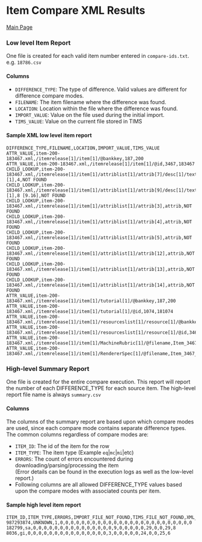 # Item Compare XML Results

[Main Page](../README.md)

### Low level Item Report
One file is created for each valid item number entered in `compare-ids.txt`. e.g. `18786.csv`

#### Columns
* `DIFFERENCE_TYPE`: The type of difference.  Valid values are different for difference compare modes.
* `FILENAME`: The item filename where the difference was found.
* `LOCATION`: Location within the file where the difference was found.
* `IMPORT_VALUE`: Value on the file used during the initial import.
* `TIMS_VALUE`: Value on the current file stored in TIMS

#### Sample XML low level item report 
```csv
DIFFERENCE_TYPE,FILENAME,LOCATION,IMPORT_VALUE,TIMS_VALUE
ATTR_VALUE,item-200-183467.xml,/itemrelease[1]/item[1]/@bankkey,187,200
ATTR_VALUE,item-200-183467.xml,/itemrelease[1]/item[1]/@id,3467,183467
CHILD_LOOKUP,item-200-183467.xml,/itemrelease[1]/item[1]/attriblist[1]/attrib[7]/desc[1]/text()[1],4,NOT FOUND
CHILD_LOOKUP,item-200-183467.xml,/itemrelease[1]/item[1]/attriblist[1]/attrib[9]/desc[1]/text()[1],8 [9.16],NOT FOUND
CHILD_LOOKUP,item-200-183467.xml,/itemrelease[1]/item[1]/attriblist[1]/attrib[3],attrib,NOT FOUND
CHILD_LOOKUP,item-200-183467.xml,/itemrelease[1]/item[1]/attriblist[1]/attrib[4],attrib,NOT FOUND
CHILD_LOOKUP,item-200-183467.xml,/itemrelease[1]/item[1]/attriblist[1]/attrib[5],attrib,NOT FOUND
CHILD_LOOKUP,item-200-183467.xml,/itemrelease[1]/item[1]/attriblist[1]/attrib[12],attrib,NOT FOUND
CHILD_LOOKUP,item-200-183467.xml,/itemrelease[1]/item[1]/attriblist[1]/attrib[13],attrib,NOT FOUND
CHILD_LOOKUP,item-200-183467.xml,/itemrelease[1]/item[1]/attriblist[1]/attrib[14],attrib,NOT FOUND
ATTR_VALUE,item-200-183467.xml,/itemrelease[1]/item[1]/tutorial[1]/@bankkey,187,200
ATTR_VALUE,item-200-183467.xml,/itemrelease[1]/item[1]/tutorial[1]/@id,1074,181074
ATTR_VALUE,item-200-183467.xml,/itemrelease[1]/item[1]/resourceslist[1]/resource[1]/@bankkey,187,200
ATTR_VALUE,item-200-183467.xml,/itemrelease[1]/item[1]/resourceslist[1]/resource[1]/@id,3468,600183467
ATTR_VALUE,item-200-183467.xml,/itemrelease[1]/item[1]/MachineRubric[1]/@filename,Item_3467_v0.qrx,Item_183467_v11.qrx
ATTR_VALUE,item-200-183467.xml,/itemrelease[1]/item[1]/RendererSpec[1]/@filename,Item_3467_v0.eax,Item_183467_v11.eax
```

### High-level Summary Report
One file is created for the entire compare execution. This report will report the number of each DIFFERENCE_TYPE for each source item. 
The high-level report file name is always `summary.csv`

#### Columns
The columns of the summary report are based upon which compare modes are used, since each compare mode contains separate difference types.<br>
The common columns regardless of compare modes are:
* `ITEM_ID`: The id of the item for the row
* `ITEM_TYPE`: The item type (Example `eq`|`mc`|`mi`|etc)
* `ERRORS`: The count of errors encountered during downloading/parsing/processing the item<br>
  (Error details can be found in the execution logs as well as the low-level report.)
* Following columns are all allowed DIFFERENCE_TYPE values based upon the compare modes with associated counts per item.

#### Sample high level item report 
```csv
ITEM_ID,ITEM_TYPE,ERRORS,IMPORT_FILE_NOT_FOUND,TIMS_FILE_NOT_FOUND,XML_VERSION,XML_STANDALONE,XML_ENCODING,HAS_DOCTYPE_DECLARATION,DOCTYPE_NAME,DOCTYPE_PUBLIC_ID,DOCTYPE_SYSTEM_ID,SCHEMA_LOCATION,NO_NAMESPACE_SCHEMA_LOCATION,NODE_TYPE,NAMESPACE_PREFIX,NAMESPACE_URI,TEXT_VALUE,PROCESSING_INSTRUCTION_TARGET,PROCESSING_INSTRUCTION_DATA,ELEMENT_TAG_NAME,ATTR_VALUE_EXPLICITLY_SPECIFIED,ELEMENT_NUM_ATTRIBUTES,ATTR_VALUE,CHILD_NODELIST_LENGTH,CHILD_NODELIST_SEQUENCE,CHILD_LOOKUP,ATTR_NAME_LOOKUP
987293874,UNKNOWN,1,0,0,0,0,0,0,0,0,0,0,0,0,0,0,0,0,0,0,0,0,0,0,0,0,0
182799,sa,0,0,0,0,0,0,0,0,0,0,0,0,0,0,0,9,0,0,0,0,0,29,0,0,29,8
8036,gi,0,0,0,0,0,0,0,0,0,0,0,0,0,0,0,3,0,0,0,0,0,24,0,0,25,6

```
